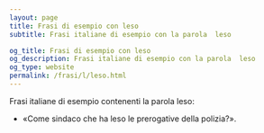 ```yaml
---
layout: page
title: Frasi di esempio con leso 
subtitle: Frasi italiane di esempio con la parola  leso

og_title: Frasi di esempio con leso 
og_description: Frasi italiane di esempio con la parola  leso
og_type: website
permalink: /frasi/l/leso.html
---
```


Frasi italiane di esempio contenenti la parola leso:


- «Come sindaco che ha leso le prerogative della polizia?».
